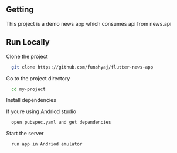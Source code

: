 
## Getting 
 This project is a demo news app which consumes api from news.api

## Run Locally

Clone the project

```bash
  git clone https://github.com/funshyaj/flutter-news-app
```

Go to the project directory

```bash
  cd my-project
```

Install dependencies

If youre using Andriod studio
```bash
  open pubspec.yaml and get dependencies
```

Start the server

```bash
  run app in Andriod emulator
```

